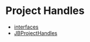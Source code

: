 # Project Handles
- [interfaces](/docs/dev/v5/api/project-handles/interfaces/README.md)
- [JBProjectHandles](JBProjectHandles.md)

